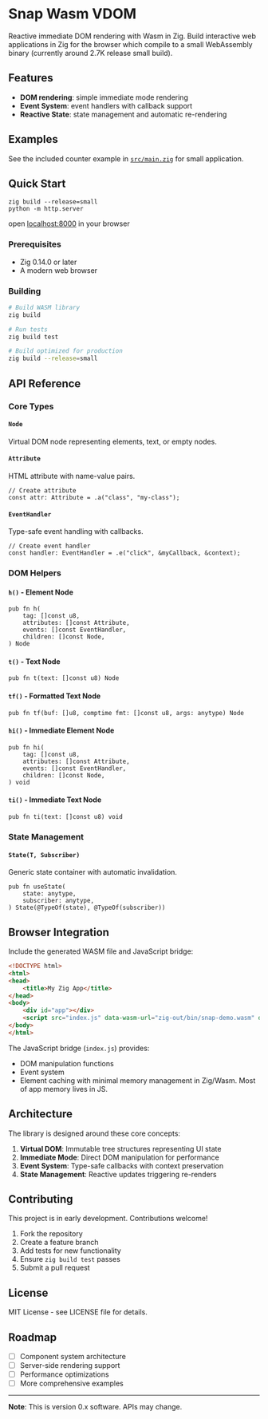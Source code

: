 # Snap Wasm VDOM

Reactive immediate DOM rendering with Wasm in Zig. Build interactive web applications in Zig for the browser which compile to a small WebAssembly binary (currently around 2.7K release small build).

## Features

- **DOM rendering**: simple immediate mode rendering
- **Event System**: event handlers with callback support
- **Reactive State**: state management and automatic re-rendering

## Examples
See the included counter example in [`src/main.zig`](src/main.zig) for small application.

## Quick Start

```console
zig build --release=small
python -m http.server
```
open [localhost:8000](http://localhost:8000) in your browser

### Prerequisites
- Zig 0.14.0 or later
- A modern web browser

### Building

```bash
# Build WASM library
zig build

# Run tests
zig build test

# Build optimized for production
zig build --release=small
```

## API Reference

### Core Types

#### `Node`
Virtual DOM node representing elements, text, or empty nodes.

#### `Attribute`
HTML attribute with name-value pairs.

```zig
// Create attribute
const attr: Attribute = .a("class", "my-class");
```

#### `EventHandler`
Type-safe event handling with callbacks.

```zig
// Create event handler
const handler: EventHandler = .e("click", &myCallback, &context);
```

### DOM Helpers

#### `h()` - Element Node
```zig
pub fn h(
    tag: []const u8,
    attributes: []const Attribute,
    events: []const EventHandler,
    children: []const Node,
) Node
```

#### `t()` - Text Node
```zig
pub fn t(text: []const u8) Node
```

#### `tf()` - Formatted Text Node
```zig
pub fn tf(buf: []u8, comptime fmt: []const u8, args: anytype) Node
```

#### `hi()` - Immediate Element Node
```zig
pub fn hi(
    tag: []const u8,
    attributes: []const Attribute,
    events: []const EventHandler,
    children: []const Node,
) void
```

#### `ti()` - Immediate Text Node
```zig
pub fn ti(text: []const u8) void
```

### State Management

#### `State(T, Subscriber)`
Generic state container with automatic invalidation.

```zig
pub fn useState(
    state: anytype,
    subscriber: anytype,
) State(@TypeOf(state), @TypeOf(subscriber))
```

## Browser Integration
Include the generated WASM file and JavaScript bridge:

```html
<!DOCTYPE html>
<html>
<head>
    <title>My Zig App</title>
</head>
<body>
    <div id="app"></div>
    <script src="index.js" data-wasm-url="zig-out/bin/snap-demo.wasm" data-wasm-init-method="init"></script>
</body>
</html>
```

The JavaScript bridge (`index.js`) provides:
- DOM manipulation functions
- Event system
- Element caching with minimal memory management in Zig/Wasm.  Most of app memory lives in JS.

## Architecture
The library is designed around these core concepts:

1. **Virtual DOM**: Immutable tree structures representing UI state
1. **Immediate Mode**: Direct DOM manipulation for performance
1. **Event System**: Type-safe callbacks with context preservation
1. **State Management**: Reactive updates triggering re-renders

## Contributing

This project is in early development. Contributions welcome!

1. Fork the repository
2. Create a feature branch
3. Add tests for new functionality
4. Ensure `zig build test` passes
5. Submit a pull request

## License

MIT License - see LICENSE file for details.

## Roadmap

- [ ] Component system architecture
- [ ] Server-side rendering support
- [ ] Performance optimizations
- [ ] More comprehensive examples

---

**Note**: This is version 0.x software. APIs may change.
